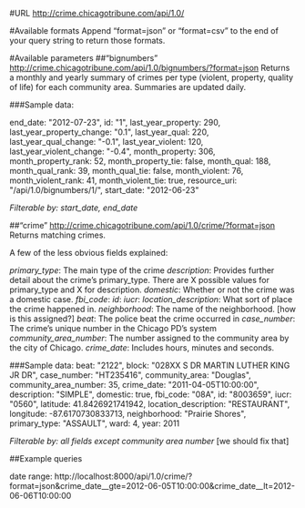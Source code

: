 #URL
http://crime.chicagotribune.com/api/1.0/

#Available formats
Append “format=json” or “format=csv” to the end of your query string to return those formats.

#Available parameters
##“bignumbers”
http://crime.chicagotribune.com/api/1.0/bignumbers/?format=json
Returns a monthly and yearly summary of crimes per type (violent, property, quality of life) for each community area. Summaries are updated daily.

###Sample data:

end_date: "2012-07-23",
id: "1",
last_year_property: 290,
last_year_property_change: "0.1",
last_year_qual: 220,
last_year_qual_change: "-0.1",
last_year_violent: 120,
last_year_violent_change: "-0.4",
month_property: 306,
month_property_rank: 52,
month_property_tie: false,
month_qual: 188,
month_qual_rank: 39,
month_qual_tie: false,
month_violent: 76,
month_violent_rank: 41,
month_violent_tie: true,
resource_uri: "/api/1.0/bignumbers/1/",
start_date: "2012-06-23"

*Filterable by: start_date, end_date*

##“crime”
http://crime.chicagotribune.com/api/1.0/crime/?format=json
Returns matching crimes. 

A few of the less obvious fields explained:

*primary_type*: The main type of the crime
*description*: Provides further detail about the crime’s primary_type. There are X possible values for primary_type and X for description.
*domestic*: Whether or not the crime was a domestic case.
*fbi_code*:
*id*:
*iucr*:
*location_description*: What sort of place the crime happened in.
*neighborhood*: The name of the neighborhood. [how is this assigned?]
*beat*: The police beat the crime occurred in
*case_number*: The crime’s unique number in the Chicago PD’s system
*community_area_number*: The number assigned to the community area by the city of Chicago.
*crime_date*: Includes hours, minutes and seconds.

###Sample data:
beat: "2122",
block: "028XX S DR MARTIN LUTHER KING JR DR",
case_number: "HT235416",
community_area: "Douglas",
community_area_number: 35,
crime_date: "2011-04-05T10:00:00",
description: "SIMPLE",
domestic: true,
fbi_code: "08A",
id: "8003659",
iucr: "0560",
latitude: 41.8426921741942,
location_description: "RESTAURANT",
longitude: -87.6170730833713,
neighborhood: "Prairie Shores",
primary_type: "ASSAULT",
ward: 4,
year: 2011

*Filterable by: all fields except community area number* [we should fix that]

##Example queries

date range:
http://localhost:8000/api/1.0/crime/?format=json&crime_date__gte=2012-06-05T10:00:00&crime_date__lt=2012-06-06T10:00:00
